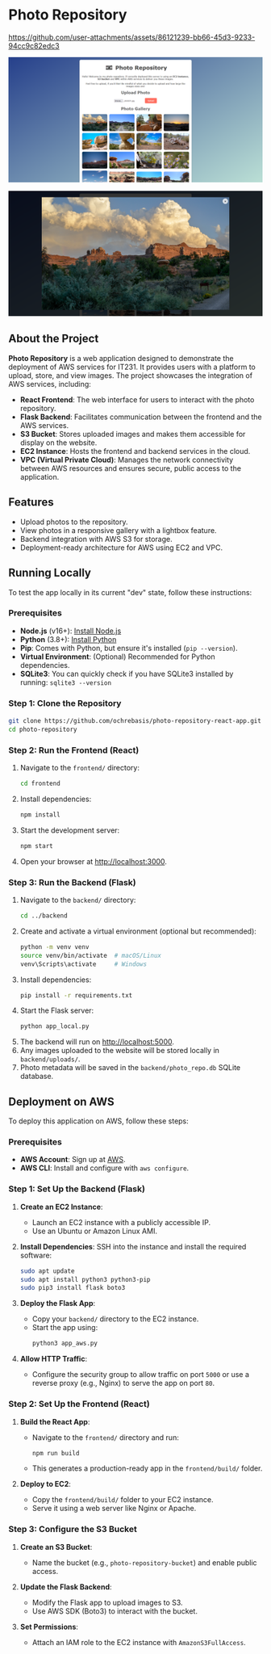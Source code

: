 # Photo Repository

https://github.com/user-attachments/assets/86121239-bb66-45d3-9233-94cc9c82edc3

![Photo Repository Screenshot](/imgs/photo-repo-demo.png)

![Photo Repository On-Click Screenshot](/imgs/photo-on-click-demo.png)

## About the Project

**Photo Repository** is a web application designed to demonstrate the deployment of AWS services for IT231. It provides users with a platform to upload, store, and view images. The project showcases the integration of AWS services, including:

- **React Frontend**: The web interface for users to interact with the photo repository.
- **Flask Backend**: Facilitates communication between the frontend and the AWS services.
- **S3 Bucket**: Stores uploaded images and makes them accessible for display on the website.
- **EC2 Instance**: Hosts the frontend and backend services in the cloud.
- **VPC (Virtual Private Cloud)**: Manages the network connectivity between AWS resources and ensures secure, public access to the application.

## Features

- Upload photos to the repository.
- View photos in a responsive gallery with a lightbox feature.
- Backend integration with AWS S3 for storage.
- Deployment-ready architecture for AWS using EC2 and VPC.

## Running Locally

To test the app locally in its current "dev" state, follow these instructions:

### Prerequisites

- **Node.js** (v16+): [Install Node.js](https://nodejs.org/)
- **Python** (3.8+): [Install Python](https://www.python.org/)
- **Pip**: Comes with Python, but ensure it's installed (`pip --version`).
- **Virtual Environment**: (Optional) Recommended for Python dependencies.
- **SQLite3**: You can quickly check if you have SQLite3 installed by running: `sqlite3 --version`

### Step 1: Clone the Repository

```bash
git clone https://github.com/ochrebasis/photo-repository-react-app.git
cd photo-repository
```

### Step 2: Run the Frontend (React)

1. Navigate to the `frontend/` directory:
   ```bash
   cd frontend
   ```
2. Install dependencies:
   ```bash
   npm install
   ```
3. Start the development server:
   ```bash
   npm start
   ```
4. Open your browser at <http://localhost:3000>.

### Step 3: Run the Backend (Flask)

1. Navigate to the `backend/` directory:
   ```bash
   cd ../backend
   ```
2. Create and activate a virtual environment (optional but recommended):
   ```bash
   python -m venv venv
   source venv/bin/activate  # macOS/Linux
   venv\Scripts\activate     # Windows
   ```
3. Install dependencies:
   ```bash
   pip install -r requirements.txt
   ```
4. Start the Flask server:
   ```bash
   python app_local.py
   ```
5. The backend will run on <http://localhost:5000>.
6. Any images uploaded to the website will be stored locally in `backend/uploads/`.
7. Photo metadata will be saved in the `backend/photo_repo.db` SQLite database.

## Deployment on AWS

To deploy this application on AWS, follow these steps:

### Prerequisites

- **AWS Account**: Sign up at [AWS](https://aws.amazon.com/).
- **AWS CLI**: Install and configure with `aws configure`.

### Step 1: Set Up the Backend (Flask)

1. **Create an EC2 Instance**:
   - Launch an EC2 instance with a publicly accessible IP.
   - Use an Ubuntu or Amazon Linux AMI.

2. **Install Dependencies**:
   SSH into the instance and install the required software:
   ```bash
   sudo apt update
   sudo apt install python3 python3-pip
   sudo pip3 install flask boto3
   ```

3. **Deploy the Flask App**:
   - Copy your `backend/` directory to the EC2 instance.
   - Start the app using:
     ```bash
     python3 app_aws.py
     ```

4. **Allow HTTP Traffic**:
   - Configure the security group to allow traffic on port `5000` or use a reverse proxy (e.g., Nginx) to serve the app on port `80`.

### Step 2: Set Up the Frontend (React)

1. **Build the React App**:
   - Navigate to the `frontend/` directory and run:
     ```bash
     npm run build
     ```
   - This generates a production-ready app in the `frontend/build/` folder.

2. **Deploy to EC2**:
   - Copy the `frontend/build/` folder to your EC2 instance.
   - Serve it using a web server like Nginx or Apache.

### Step 3: Configure the S3 Bucket

1. **Create an S3 Bucket**:
   - Name the bucket (e.g., `photo-repository-bucket`) and enable public access.

2. **Update the Flask Backend**:
   - Modify the Flask app to upload images to S3.
   - Use AWS SDK (Boto3) to interact with the bucket.

3. **Set Permissions**:
   - Attach an IAM role to the EC2 instance with `AmazonS3FullAccess`.
